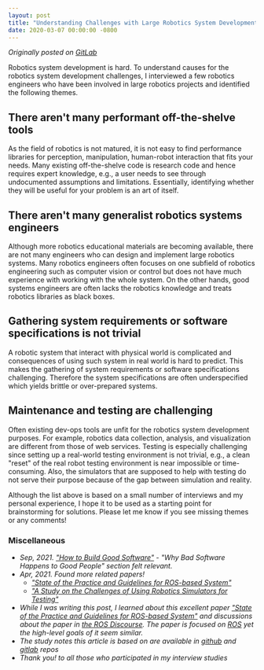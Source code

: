 ```yaml
---
layout: post
title: "Understanding Challenges with Large Robotics System Development"
date: 2020-03-07 00:00:00 -0800
---
```


_Originally posted on [GitLab](https://gitlab.com/mjyc/robosysdev-notes/-/blob/master/post.md)_

Robotics system development is hard. To understand causes for the robotics system development challenges, I interviewed a few robotics engineers who have been involved in large robotics projects and identified the following themes.

## There aren't many performant off-the-shelve tools

As the field of robotics is not matured, it is not easy to find performance libraries for perception, manipulation, human-robot interaction that fits your needs. Many existing off-the-shelve code is research code and hence requires expert knowledge, e.g., a user needs to see through undocumented assumptions and limitations. Essentially, identifying whether they will be useful for your problem is an art of itself.

## There aren't many generalist robotics systems engineers

Although more robotics educational materials are becoming available, there are not many engineers who can design and implement large robotics systems. Many robotics engineers often focuses on one subfield of robotics engineering such as computer vision or control but does not have much experience with working with the whole system. On the other hands, good systems engineers are often lacks the robotics knowledge and treats robotics libraries as black boxes.

## Gathering system requirements or software specifications is not trivial

A robotic system that interact with physical world is complicated and consequences of using such system in real world is hard to predict. This makes the gathering of system requirements or software specifications challenging. Therefore the system specifications are often underspecified which yields brittle or over-prepared systems.

## Maintenance and testing are challenging

Often existing dev-ops tools are unfit for the robotics system development purposes. For example, robotics data collection, analysis, and visualization are different from those of web services. Testing is especially challenging since setting up a real-world testing environment is not trivial, e.g., a clean "reset" of the real robot testing environment is near impossible or time-consuming. Also, the simulators that are supposed to help with testing do not serve their purpose because of the gap between simulation and reality.

Although the list above is based on a small number of interviews and my personal experience, I hope it to be used as a starting point for brainstorming for solutions. Please let me know if you see missing themes or any comments!

### Miscellaneous

- _Sep, 2021. ["How to Build Good Software"](https://www.csc.gov.sg/articles/how-to-build-good-software) - "Why Bad Software Happens to Good People" section felt relevant._
- _Apr, 2021. Found more related papers!_
    - _["State of the Practice and Guidelines for ROS-based System"](https://arxiv.org/ftp/arxiv/papers/2010/2010.14537.pdf)_
    - _["A Study on the Challenges of Using Robotics Simulators for Testing"](https://arxiv.org/pdf/2004.07368.pdf)_
- _While I was writing this post, I learned about this excellent paper ["State of the Practice and Guidelines for ROS-based System"](https://github.com/S2-group/icse-seip-2020-replication-package/blob/master/ICSE_SEIP_2020.pdf) and discussions about the paper in [the ROS Discourse](https://discourse.ros.org/t/guidelines-on-how-to-architect-ros-based-systems/12641). The paper is focused on [ROS](https://www.ros.org/) yet the high-level goals of it seem similar._
- _The study notes this article is based on are available in [github](https://github.com/mjyc/robosysdev-notes) and [gitlab](https://gitlab.com/mjyc/robosysdev-notes) repos_
- _Thank you! to all those who participated in my interview studies_
